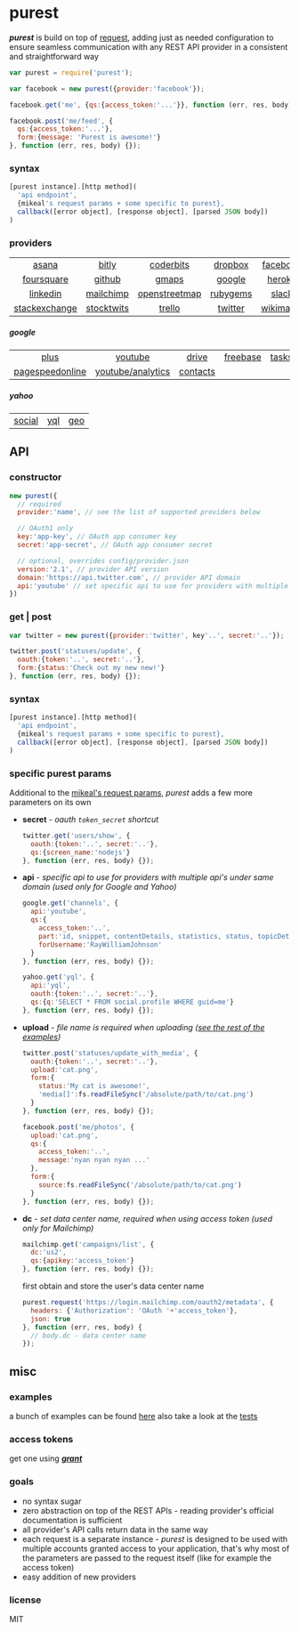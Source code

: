 
# purest
_**purest**_ is build on top of [request][1], adding just as needed configuration to ensure seamless communication with any REST API provider in a consistent and straightforward way

```js
var purest = require('purest');

var facebook = new purest({provider:'facebook'});

facebook.get('me', {qs:{access_token:'...'}}, function (err, res, body) {});

facebook.post('me/feed', {
  qs:{access_token:'...'},
  form:{message: 'Purest is awesome!'}
}, function (err, res, body) {});
```


### syntax
```js
[purest instance].[http method](
  'api endpoint',
  {mikeal's request params + some specific to purest},
  callback([error object], [response object], [parsed JSON body])
)
```


### providers
| | | | | | |
:---: | :---: | :---: | :---: | :---: | :---:
[asana](http://developer.asana.com/documentation/) | [bitly](http://dev.bitly.com) | [coderbits](https://coderbits.com/api) | [dropbox](https://www.dropbox.com/developers) | [facebook](https://developers.facebook.com) | [flickr](https://www.flickr.com/services/api/)
[foursquare](https://developer.foursquare.com/) | [github](http://developer.github.com) | [gmaps](https://developers.google.com/maps/) | [google](https://developers.google.com/) | [heroku](https://devcenter.heroku.com/categories/platform-api) | [instagram](http://instagram.com/developer)
[linkedin](http://developer.linkedin.com) | [mailchimp](http://apidocs.mailchimp.com/) | [openstreetmap](http://wiki.openstreetmap.org/wiki/API_v0.6) | [rubygems](http://guides.rubygems.org/rubygems-org-api) | [slack](https://api.slack.com/) | [soundcloud](http://developers.soundcloud.com)
[stackexchange](https://api.stackexchange.com) | [stocktwits](http://stocktwits.com/developers) | [trello](https://trello.com/docs/) | [twitter](https://dev.twitter.com) | [wikimapia](http://wikimapia.org/api) | [yahoo](https://developer.yahoo.com/)

##### google
| | | | | | |
:---: | :---: | :---: | :---: | :---: | :---:
[plus](https://developers.google.com/+/api) | [youtube](https://developers.google.com/youtube/v3) | [drive](https://developers.google.com/drive/v2/reference) | [freebase](https://developers.google.com/freebase/v1) | [tasks](https://developers.google.com/google-apps/tasks/) | [urlshortener](https://developers.google.com/url-shortener/)
[pagespeedonline](https://developers.google.com/speed/docs/insights/v1/getting_started) | [youtube/analytics](https://developers.google.com/youtube/analytics) | [contacts](https://developers.google.com/google-apps/contacts/v3/)


##### yahoo
| | | |
:---: | :---: | :---:
[social](https://developer.yahoo.com/social) | [yql](https://developer.yahoo.com/yql) | [geo](https://developer.yahoo.com/geo/geoplanet)


## API
### constructor
```js
new purest({
  // required
  provider:'name', // see the list of supported providers below

  // OAuth1 only
  key:'app-key', // OAuth app consumer key
  secret:'app-secret', // OAuth app consumer secret

  // optional, overrides config/provider.json
  version:'2.1', // provider API version
  domain:'https://api.twitter.com', // provider API domain
  api:'youtube' // set specific api to use for providers with multiple api's under same domain
})
```


### get | post
```js
var twitter = new purest({provider:'twitter', key'..', secret:'..'});

twitter.post('statuses/update', {
  oauth:{token:'..', secret:'..'},
  form:{status:'Check out my new new!'}
}, function (err, res, body) {});
```


### syntax
```js
[purest instance].[http method](
  'api endpoint',
  {mikeal's request params + some specific to purest},
  callback([error object], [response object], [parsed JSON body])
)
```


### specific purest params
Additional to the [mikeal's request params][2], _purest_ adds a few more parameters on its own

- **secret** - _oauth `token_secret` shortcut_
  ```js
  twitter.get('users/show', {
    oauth:{token:'..', secret:'..'},
    qs:{screen_name:'nodejs'}
  }, function (err, res, body) {});
  ```

- **api** - _specific api to use for providers with multiple api's under same domain (used only for Google and Yahoo)_
  ```js
  google.get('channels', {
    api:'youtube',
    qs:{
      access_token:'..',
      part:'id, snippet, contentDetails, statistics, status, topicDetails',
      forUsername:'RayWilliamJohnson'
    }
  }, function (err, res, body) {});

  yahoo.get('yql', {
    api:'yql',
    oauth:{token:'..', secret:'..'},
    qs:{q:'SELECT * FROM social.profile WHERE guid=me'}
  }, function (err, res, body) {});
  ```

- **upload** - _file name is required when uploading ([see the rest of the examples][5])_
  ```js
  twitter.post('statuses/update_with_media', {
    oauth:{token:'..', secret:'..'},
    upload:'cat.png',
    form:{
      status:'My cat is awesome!',
      'media[]':fs.readFileSync('/absolute/path/to/cat.png')
    }
  }, function (err, res, body) {});

  facebook.post('me/photos', {
    upload:'cat.png',
    qs:{
      access_token:'..',
      message:'nyan nyan nyan ...'
    },
    form:{
      source:fs.readFileSync('/absolute/path/to/cat.png')
    }
  }, function (err, res, body) {});
  ```

- **dc** - _set data center name, required when using access token (used only for Mailchimp)_
  ```js
  mailchimp.get('campaigns/list', {
    dc:'us2',
    qs:{apikey:'access_token'}
  }, function (err, res, body) {});
  ```
  first obtain and store the user's data center name
  ```js
  purest.request('https://login.mailchimp.com/oauth2/metadata', {
    headers: {'Authorization': 'OAuth '+'access_token'},
    json: true
  }, function (err, res, body) {
    // body.dc - data center name
  });
  ```


## misc
### examples
a bunch of examples can be found [here][4] also take a look at the [tests][6]


### access tokens
get one using _**[grant][3]**_


### goals
- no syntax sugar
- zero abstraction on top of the REST APIs - reading provider's official documentation is sufficient
- all provider's API calls return data in the same way
- each request is a separate instance - _purest_ is designed to be used with multiple accounts granted access to your application, that's why most of the parameters are passed to the request itself (like for example the access token)
- easy addition of new providers


### license
MIT


  [1]: https://github.com/mikeal/request
  [2]: https://github.com/mikeal/request#requestoptions-callback
  [3]: https://github.com/simov/grant
  [4]: https://github.com/simov/purest/tree/master/examples
  [5]: https://github.com/simov/purest/blob/master/test/request/upload.js
  [6]: https://github.com/simov/purest/tree/master/test/request
